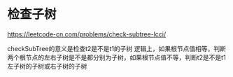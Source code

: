 # 检查子树

https://leetcode-cn.com/problems/check-subtree-lcci/


checkSubTree的意义是检查t2是不是t1的子树
逻辑上，如果根节点值相等，判断两个根节点的左右子树是不是都分别为子树，如果根节点值不等，判断t2是不是t1左子树的子树或右子树的子树